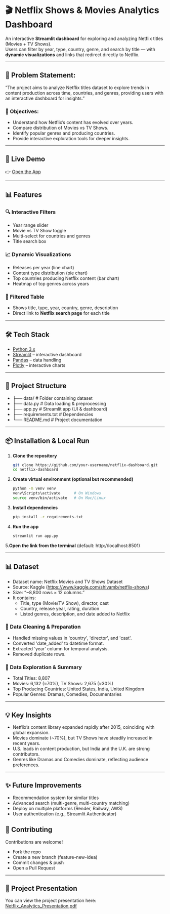 # 🎬 Netflix Shows & Movies Analytics Dashboard

An interactive **Streamlit dashboard** for exploring and analyzing Netflix titles (Movies + TV Shows).  
Users can filter by year, type, country, genre, and search by title — with **dynamic visualizations** and links that redirect directly to Netflix.

---
## 🔎 Problem Statement:
“The project aims to analyze Netflix titles dataset to explore trends in content production across time, countries, and genres, providing users with an interactive dashboard for insights.”

### 🎯 Objectives:

- Understand how Netflix’s content has evolved over years.
- Compare distribution of Movies vs TV Shows.
- Identify popular genres and producing countries.
- Provide interactive exploration tools for deeper insights.

---

## 🚀 Live Demo
👉 [Open the App](https://netflixdashboard-qwjbcktrn9a4gc8eddeaqs.streamlit.app/)

---

## 📊 Features

### 🔍 Interactive Filters
- Year range slider  
- Movie vs TV Show toggle  
- Multi-select for countries and genres  
- Title search box  

### 📈 Dynamic Visualizations
- Releases per year (line chart)  
- Content type distribution (pie chart)  
- Top countries producing Netflix content (bar chart)  
- Heatmap of top genres across years  

### 📑 Filtered Table
- Shows title, type, year, country, genre, description  
- Direct link to **Netflix search page** for each title  

---

## 🛠️ Tech Stack
- [Python 3.x](https://www.python.org/)  
- [Streamlit](https://streamlit.io/) – interactive dashboard  
- [Pandas](https://pandas.pydata.org/) – data handling  
- [Plotly](https://plotly.com/python/) – interactive charts  

---

## 📂 Project Structure
 - ├── data/ # Folder containing dataset
 - ├── data.py # Data loading & preprocessing
 - ├── app.py # Streamlit app (UI & dashboard)
 - ├── requirements.txt # Dependencies
 - └── README.md # Project documentation

---

## 📦 Installation & Local Run

1. **Clone the repository**
   ```bash
   git clone https://github.com/your-username/netflix-dashboard.git
   cd netflix-dashboard

2. **Create virtual environment (optional but recommended)**
   ```bash
   python -m venv venv
   venv\Scripts\activate      # On Windows
   source venv/bin/activate   # On Mac/Linux

3. **Install dependencies**
   ```bash
   pip install -r requirements.txt

4. **Run the app**
   ```bash
   streamlit run app.py

5.**Open the link from the terminal** (default: http://localhost:8501)

---

## 📊 Dataset

- Dataset name: Netflix Movies and TV Shows Dataset
- Source: Kaggle (https://www.kaggle.com/shivamb/netflix-shows)
- Size: “~8,800 rows × 12 columns.”
- It contains:
  - Title, type (Movie/TV Show), director, cast
  - Country, release year, rating, duration
  - Listed genres, description, and date added to Netflix

### 🧹 Data Cleaning & Preparation
- Handled missing values in 'country', 'director', and 'cast'.
- Converted 'date_added' to datetime format.
- Extracted 'year' column for temporal analysis.
- Removed duplicate rows.

### 🔎 Data Exploration & Summary
- Total Titles: 8,807
- Movies: 6,132 (≈70%), TV Shows: 2,675 (≈30%)
- Top Producing Countries: United States, India, United Kingdom
- Popular Genres: Dramas, Comedies, Documentaries
  
---
## 💡 Key Insights
- Netflix’s content library expanded rapidly after 2015, coinciding with global expansion.
- Movies dominate (~70%), but TV Shows have steadily increased in recent years.
- U.S. leads in content production, but India and the U.K. are strong contributors.
- Genres like Dramas and Comedies dominate, reflecting audience preferences.

---

## ✨ Future Improvements

- Recommendation system for similar titles
- Advanced search (multi-genre, multi-country matching)
- Deploy on multiple platforms (Render, Railway, AWS)
- User authentication (e.g., Streamlit Authenticator)

## 🤝 Contributing

Contributions are welcome!
- Fork the repo
- Create a new branch (feature-new-idea)
- Commit changes & push
- Open a Pull Request

---

## 📑 Project Presentation
You can view the project presentation here: [Netflix_Analytics_Presentation.pdf](presentation/Netflix_Analytics_Presentation.pdf)


